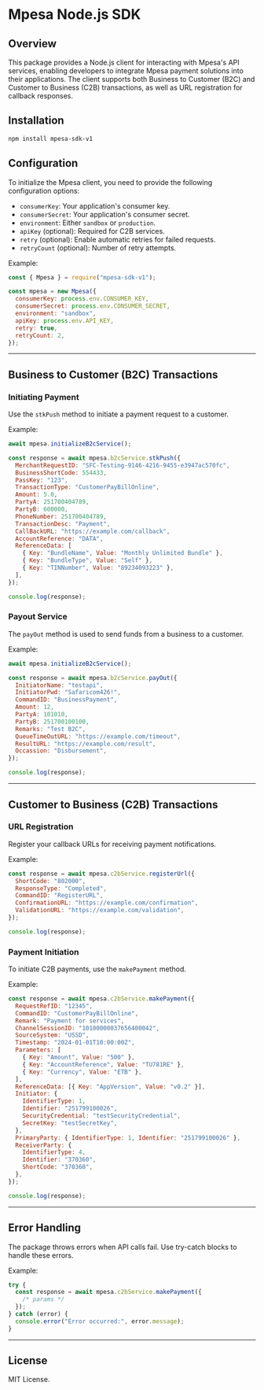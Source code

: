 # Mpesa Node.js SDK

## Overview

This package provides a Node.js client for interacting with Mpesa's API services, enabling developers to integrate Mpesa payment solutions into their applications. The client supports both Business to Customer (B2C) and Customer to Business (C2B) transactions, as well as URL registration for callback responses.

## Installation

```bash
npm install mpesa-sdk-v1
```

## Configuration

To initialize the Mpesa client, you need to provide the following configuration options:

- `consumerKey`: Your application's consumer key.
- `consumerSecret`: Your application's consumer secret.
- `environment`: Either `sandbox` or `production`.
- `apiKey` (optional): Required for C2B services.
- `retry` (optional): Enable automatic retries for failed requests.
- `retryCount` (optional): Number of retry attempts.

Example:

```javascript
const { Mpesa } = require("mpesa-sdk-v1");

const mpesa = new Mpesa({
  consumerKey: process.env.CONSUMER_KEY,
  consumerSecret: process.env.CONSUMER_SECRET,
  environment: "sandbox",
  apiKey: process.env.API_KEY,
  retry: true,
  retryCount: 2,
});
```

---

## Business to Customer (B2C) Transactions

### Initiating Payment

Use the `stkPush` method to initiate a payment request to a customer.

Example:

```javascript
await mpesa.initializeB2cService();

const response = await mpesa.b2cService.stkPush({
  MerchantRequestID: "SFC-Testing-9146-4216-9455-e3947ac570fc",
  BusinessShortCode: 554433,
  PassKey: "123",
  TransactionType: "CustomerPayBillOnline",
  Amount: 5.0,
  PartyA: 251700404789,
  PartyB: 600000,
  PhoneNumber: 251700404789,
  TransactionDesc: "Payment",
  CallBackURL: "https://example.com/callback",
  AccountReference: "DATA",
  ReferenceData: [
    { Key: "BundleName", Value: "Monthly Unlimited Bundle" },
    { Key: "BundleType", Value: "Self" },
    { Key: "TINNumber", Value: "89234093223" },
  ],
});

console.log(response);
```

### Payout Service

The `payOut` method is used to send funds from a business to a customer.

Example:

```javascript
await mpesa.initializeB2cService();

const response = await mpesa.b2cService.payOut({
  InitiatorName: "testapi",
  InitiatorPwd: "Safaricom426!",
  CommandID: "BusinessPayment",
  Amount: 12,
  PartyA: 101010,
  PartyB: 251700100100,
  Remarks: "Test B2C",
  QueueTimeOutURL: "https://example.com/timeout",
  ResultURL: "https://example.com/result",
  Occassion: "Disbursement",
});

console.log(response);
```

---

## Customer to Business (C2B) Transactions

### URL Registration

Register your callback URLs for receiving payment notifications.

Example:

```javascript
const response = await mpesa.c2bService.registerUrl({
  ShortCode: "802000",
  ResponseType: "Completed",
  CommandID: "RegisterURL",
  ConfirmationURL: "https://example.com/confirmation",
  ValidationURL: "https://example.com/validation",
});

console.log(response);
```

### Payment Initiation

To initiate C2B payments, use the `makePayment` method.

Example:

```javascript
const response = await mpesa.c2bService.makePayment({
  RequestRefID: "12345",
  CommandID: "CustomerPayBillOnline",
  Remark: "Payment for services",
  ChannelSessionID: "10100000037656400042",
  SourceSystem: "USSD",
  Timestamp: "2024-01-01T10:00:00Z",
  Parameters: [
    { Key: "Amount", Value: "500" },
    { Key: "AccountReference", Value: "TU781RE" },
    { Key: "Currency", Value: "ETB" },
  ],
  ReferenceData: [{ Key: "AppVersion", Value: "v0.2" }],
  Initiator: {
    IdentifierType: 1,
    Identifier: "251799100026",
    SecurityCredential: "testSecurityCredential",
    SecretKey: "testSecretKey",
  },
  PrimaryParty: { IdentifierType: 1, Identifier: "251799100026" },
  ReceiverParty: {
    IdentifierType: 4,
    Identifier: "370360",
    ShortCode: "370360",
  },
});

console.log(response);
```

---

## Error Handling

The package throws errors when API calls fail. Use try-catch blocks to handle these errors.

Example:

```javascript
try {
  const response = await mpesa.c2bService.makePayment({
    /* params */
  });
} catch (error) {
  console.error("Error occurred:", error.message);
}
```

---

## License

MIT License.
